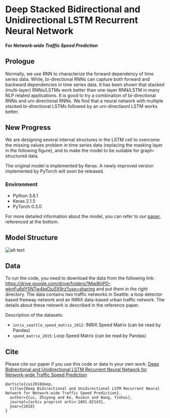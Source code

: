 # Deep Stacked Bidirectional and Unidirectional LSTM Recurrent Neural Network
#### For *Network-wide Traffic Speed Prediction*

## Prologue
Normally, we use RNN to characterize the forward dependency of time series data. While, bi-directional RNNs can capture both forward and backward dependencies in time series data. It has been shown that stacked (multi-layer) RNNs/LSTMs work better than one-layer RNN/LSTM in many NLP related applications. It is good to try a combination of bi-directional RNNs and uni-directional RNNs. We find that a neural network with multiple stacked bi-directional LSTMs followed by an uni-directiaonl LSTM works better.

## New Progress
We are designing several internal structures in the LSTM cell to overcome the missing values problem in time series data (replacing the masking layer in the following figure), and to make the model to be suitable for graph-structured data. 

The original model is implemented by Keras. A newly improved version implemented by PyTorch will soon be released. 

### Environment
* Python 3.6.1
* Keras 2.1.5
* PyTorch 0.3.0

For more detailed information about the model, you can refer to our [paper](https://arxiv.org/abs/1801.02143), referenced at the bottom.

## Model Structure
![alt text](/Images/Architecture.png)


## Data 
To run the code, you need to download the data from the following link: https://drive.google.com/drive/folders/1Mw8tjiPD-wknFu6dY5NTw4tqOiu5X9rz?usp=sharing and put them in the right directory. The data contains two traffic networks in Seattle: a loop detector based freeway network and an INRIX data-based urban traffic network. The details about these netowrk is described in the reference paper.

Description of the datasets:
* `inrix_seattle_speed_matrix_2012`: INRIX Speed Matrix (can be read by Pandas)
* `speed_matrix_2015`: Loop Speed Matrix (can be read by Pandas)


## Cite
Please cite our paper if you use this code or data in your own work:
[Deep Bidirectional and Unidirectional LSTM Recurrent Neural Network for Network-wide Traffic Speed Prediction](https://arxiv.org/abs/1801.02143)
```
@article{cui2018deep,
  title={Deep Bidirectional and Unidirectional LSTM Recurrent Neural Network for Network-wide Traffic Speed Prediction},
  author={Cui, Zhiyong and Ke, Ruimin and Wang, Yinhai},
  journal={arXiv preprint arXiv:1801.02143},
  year={2018}
}
```

